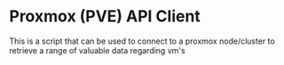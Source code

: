 
# Proxmox (PVE) API Client

This is a script that can be used to connect to a proxmox node/cluster to retrieve a range of valuable data regarding vm's
